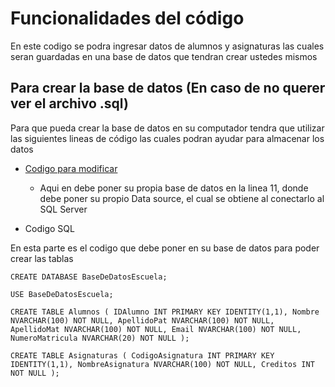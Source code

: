 # Funcionalidades del código
En este codigo se podra ingresar datos de alumnos y asignaturas las cuales seran guardadas en una base de datos que tendran crear ustedes mismos


## Para crear la base de datos (En caso de no querer ver el archivo .sql)
Para que pueda crear la base de datos en su computador tendra que utilizar las siguientes lineas de código las cuales podran ayudar para almacenar los datos

- [Codigo para modificar](Trabajo2/DatabaseConnection.cs)

  - Aqui en debe poner su propia base de datos en la linea 11, donde debe poner su propio Data source, el cual se obtiene al conectarlo al SQL Server

- Codigo SQL

En esta parte es el codigo que debe poner en su base de datos para poder crear las tablas

`CREATE DATABASE BaseDeDatosEscuela;`

`USE BaseDeDatosEscuela;`

`CREATE TABLE Alumnos (
    IDAlumno INT PRIMARY KEY IDENTITY(1,1),
    Nombre NVARCHAR(100) NOT NULL,
    ApellidoPat NVARCHAR(100) NOT NULL,
    ApellidoMat NVARCHAR(100) NOT NULL,
    Email NVARCHAR(100) NOT NULL,
    NumeroMatricula NVARCHAR(20) NOT NULL
);`

`CREATE TABLE Asignaturas (
    CodigoAsignatura INT PRIMARY KEY IDENTITY(1,1),
    NombreAsignatura NVARCHAR(100) NOT NULL,
    Creditos INT NOT NULL
);`
